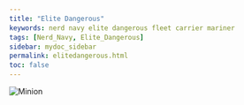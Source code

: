 ```yaml
---
title: "Elite Dangerous"
keywords: nerd navy elite dangerous fleet carrier mariner
tags: [Nerd_Navy, Elite_Dangerous]
sidebar: mydoc_sidebar
permalink: elitedangerous.html
toc: false
---
```


![Minion](\_assets\GFX\Elite\nmnmariner.png)
